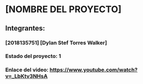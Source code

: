 # [NOMBRE DEL PROYECTO]
## Integrantes:
### [2018135751] [Dylan Stef Torres Walker]

### Estado del proyecto: 1
### Enlace del video: https://www.youtube.com/watch?v=_LbKtv3NHsA
